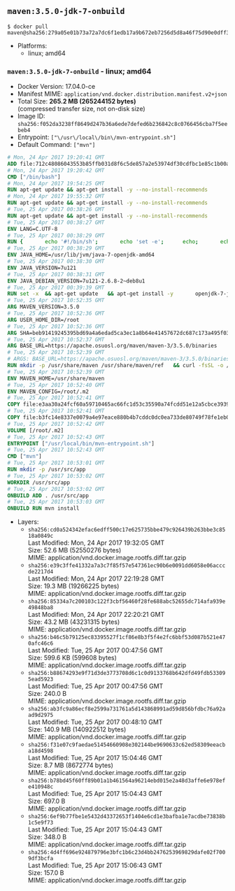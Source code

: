## `maven:3.5.0-jdk-7-onbuild`

```console
$ docker pull maven@sha256:279a05e01b73a72a7dc6f1edb17a9b672eb7256d5d8a46f75d90e0dff34d68f7
```

-	Platforms:
	-	linux; amd64

### `maven:3.5.0-jdk-7-onbuild` - linux; amd64

-	Docker Version: 17.04.0-ce
-	Manifest MIME: `application/vnd.docker.distribution.manifest.v2+json`
-	Total Size: **265.2 MB (265244152 bytes)**  
	(compressed transfer size, not on-disk size)
-	Image ID: `sha256:f052da3238ff8649d247b36a6ede7defed6b236842c8c0766456cba7f5eebeb4`
-	Entrypoint: `["\/usr\/local\/bin\/mvn-entrypoint.sh"]`
-	Default Command: `["mvn"]`

```dockerfile
# Mon, 24 Apr 2017 19:20:41 GMT
ADD file:712c48086043553b85ffb031d8f6c5de857a2e53974df30cdfbc1e85c1b00a25 in / 
# Mon, 24 Apr 2017 19:20:42 GMT
CMD ["/bin/bash"]
# Mon, 24 Apr 2017 19:54:25 GMT
RUN apt-get update && apt-get install -y --no-install-recommends 		ca-certificates 		curl 		wget 	&& rm -rf /var/lib/apt/lists/*
# Mon, 24 Apr 2017 19:55:32 GMT
RUN apt-get update && apt-get install -y --no-install-recommends 		bzr 		git 		mercurial 		openssh-client 		subversion 				procps 	&& rm -rf /var/lib/apt/lists/*
# Tue, 25 Apr 2017 00:38:26 GMT
RUN apt-get update && apt-get install -y --no-install-recommends 		bzip2 		unzip 		xz-utils 	&& rm -rf /var/lib/apt/lists/*
# Tue, 25 Apr 2017 00:38:27 GMT
ENV LANG=C.UTF-8
# Tue, 25 Apr 2017 00:38:29 GMT
RUN { 		echo '#!/bin/sh'; 		echo 'set -e'; 		echo; 		echo 'dirname "$(dirname "$(readlink -f "$(which javac || which java)")")"'; 	} > /usr/local/bin/docker-java-home 	&& chmod +x /usr/local/bin/docker-java-home
# Tue, 25 Apr 2017 00:38:29 GMT
ENV JAVA_HOME=/usr/lib/jvm/java-7-openjdk-amd64
# Tue, 25 Apr 2017 00:38:30 GMT
ENV JAVA_VERSION=7u121
# Tue, 25 Apr 2017 00:38:31 GMT
ENV JAVA_DEBIAN_VERSION=7u121-2.6.8-2~deb8u1
# Tue, 25 Apr 2017 00:39:39 GMT
RUN set -x 	&& apt-get update 	&& apt-get install -y 		openjdk-7-jdk="$JAVA_DEBIAN_VERSION" 	&& rm -rf /var/lib/apt/lists/* 	&& [ "$JAVA_HOME" = "$(docker-java-home)" ]
# Tue, 25 Apr 2017 10:52:35 GMT
ARG MAVEN_VERSION=3.5.0
# Tue, 25 Apr 2017 10:52:36 GMT
ARG USER_HOME_DIR=/root
# Tue, 25 Apr 2017 10:52:36 GMT
ARG SHA=beb91419245395bd69a4a6edad5ca3ec1a8b64e41457672dc687c173a495f034
# Tue, 25 Apr 2017 10:52:37 GMT
ARG BASE_URL=https://apache.osuosl.org/maven/maven-3/3.5.0/binaries
# Tue, 25 Apr 2017 10:52:39 GMT
# ARGS: BASE_URL=https://apache.osuosl.org/maven/maven-3/3.5.0/binaries MAVEN_VERSION=3.5.0 SHA=beb91419245395bd69a4a6edad5ca3ec1a8b64e41457672dc687c173a495f034 USER_HOME_DIR=/root
RUN mkdir -p /usr/share/maven /usr/share/maven/ref   && curl -fsSL -o /tmp/apache-maven.tar.gz ${BASE_URL}/apache-maven-$MAVEN_VERSION-bin.tar.gz   && echo "${SHA}  /tmp/apache-maven.tar.gz" | sha256sum -c -   && tar -xzf /tmp/apache-maven.tar.gz -C /usr/share/maven --strip-components=1   && rm -f /tmp/apache-maven.tar.gz   && ln -s /usr/share/maven/bin/mvn /usr/bin/mvn
# Tue, 25 Apr 2017 10:52:39 GMT
ENV MAVEN_HOME=/usr/share/maven
# Tue, 25 Apr 2017 10:52:40 GMT
ENV MAVEN_CONFIG=/root/.m2
# Tue, 25 Apr 2017 10:52:41 GMT
COPY file:e3aa30a24fcf60a59710465ac66fc1d53c35590a74fcdd51e12a5cbce393904b in /usr/local/bin/mvn-entrypoint.sh 
# Tue, 25 Apr 2017 10:52:41 GMT
COPY file:b3fc14e8337e0079a4e97eace880b4b7cddc0dc0ea733de80749f78fe1eb089a in /usr/share/maven/ref/ 
# Tue, 25 Apr 2017 10:52:42 GMT
VOLUME [/root/.m2]
# Tue, 25 Apr 2017 10:52:43 GMT
ENTRYPOINT ["/usr/local/bin/mvn-entrypoint.sh"]
# Tue, 25 Apr 2017 10:52:43 GMT
CMD ["mvn"]
# Tue, 25 Apr 2017 10:53:01 GMT
RUN mkdir -p /usr/src/app
# Tue, 25 Apr 2017 10:53:02 GMT
WORKDIR /usr/src/app
# Tue, 25 Apr 2017 10:53:02 GMT
ONBUILD ADD . /usr/src/app
# Tue, 25 Apr 2017 10:53:03 GMT
ONBUILD RUN mvn install
```

-	Layers:
	-	`sha256:cd0a524342efac6edff500c17e625735bbe479c926439b263bbe3c8518a0849c`  
		Last Modified: Mon, 24 Apr 2017 19:32:05 GMT  
		Size: 52.6 MB (52550276 bytes)  
		MIME: application/vnd.docker.image.rootfs.diff.tar.gzip
	-	`sha256:e39c3ffe41332a7a3c7f85f57e547361ec90b6e0091dd6058e06acccde2217d4`  
		Last Modified: Mon, 24 Apr 2017 22:19:28 GMT  
		Size: 19.3 MB (19266225 bytes)  
		MIME: application/vnd.docker.image.rootfs.diff.tar.gzip
	-	`sha256:85334a7c200103c122f3cbf56460f28fe688abc52655dc714afa939e49848ba8`  
		Last Modified: Mon, 24 Apr 2017 22:20:21 GMT  
		Size: 43.2 MB (43231315 bytes)  
		MIME: application/vnd.docker.image.rootfs.diff.tar.gzip
	-	`sha256:b46c5b79125ec83395527f1cf86e8b3f5f4e2fc6bbf53d087b521e470afc46c6`  
		Last Modified: Tue, 25 Apr 2017 00:47:56 GMT  
		Size: 599.6 KB (599608 bytes)  
		MIME: application/vnd.docker.image.rootfs.diff.tar.gzip
	-	`sha256:b88674293e9f71d3de3773708d6c1c0d9133768b642dfd49fdb533095ead5923`  
		Last Modified: Tue, 25 Apr 2017 00:47:56 GMT  
		Size: 240.0 B  
		MIME: application/vnd.docker.image.rootfs.diff.tar.gzip
	-	`sha256:ab3fc9a86ecf8e2599a731761a5d143868991ad59d856bfdbc76a92aad9d2975`  
		Last Modified: Tue, 25 Apr 2017 00:48:10 GMT  
		Size: 140.9 MB (140922512 bytes)  
		MIME: application/vnd.docker.image.rootfs.diff.tar.gzip
	-	`sha256:f31e07c9faedae51454660908e302144be9690633c62ed58309eeacba18d4598`  
		Last Modified: Tue, 25 Apr 2017 15:04:46 GMT  
		Size: 8.7 MB (8672774 bytes)  
		MIME: application/vnd.docker.image.rootfs.diff.tar.gzip
	-	`sha256:b78bd45f60ff89b01a1b461564a96214ebd015e2a48d3affe6e978efe410948c`  
		Last Modified: Tue, 25 Apr 2017 15:04:43 GMT  
		Size: 697.0 B  
		MIME: application/vnd.docker.image.rootfs.diff.tar.gzip
	-	`sha256:6ef9b77fbe1e5432d43372653f1404e6cd1e3bafba1e7acdbe73838b1c5e9f73`  
		Last Modified: Tue, 25 Apr 2017 15:04:43 GMT  
		Size: 348.0 B  
		MIME: application/vnd.docker.image.rootfs.diff.tar.gzip
	-	`sha256:4d4ff696e924879796e3bfc1b6c23d4bb2476253969829dafe02f7009df3bcfa`  
		Last Modified: Tue, 25 Apr 2017 15:06:43 GMT  
		Size: 157.0 B  
		MIME: application/vnd.docker.image.rootfs.diff.tar.gzip
